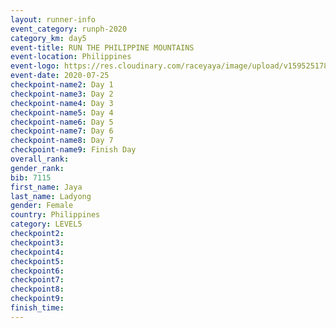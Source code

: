 ```yaml
--- 
layout: runner-info 
event_category: runph-2020 
category_km: day5 
event-title: RUN THE PHILIPPINE MOUNTAINS 
event-location: Philippines 
event-logo: https://res.cloudinary.com/raceyaya/image/upload/v1595251780/logo/2020/Image_ds2u6w.jpg 
event-date: 2020-07-25 
checkpoint-name2: Day 1 
checkpoint-name3: Day 2 
checkpoint-name4: Day 3 
checkpoint-name5: Day 4 
checkpoint-name6: Day 5 
checkpoint-name7: Day 6 
checkpoint-name8: Day 7 
checkpoint-name9: Finish Day 
overall_rank: 
gender_rank: 
bib: 7115
first_name: Jaya
last_name: Ladyong
gender: Female
country: Philippines
category: LEVEL5
checkpoint2: 
checkpoint3: 
checkpoint4: 
checkpoint5: 
checkpoint6: 
checkpoint7: 
checkpoint8: 
checkpoint9: 
finish_time: 
--- 
```

